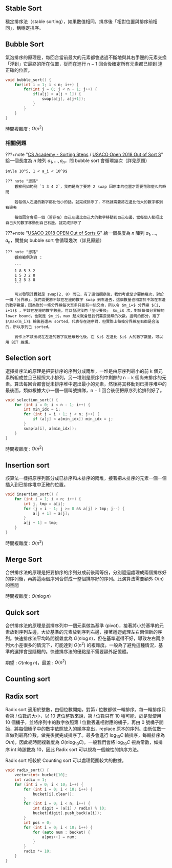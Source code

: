## Stable Sort

穩定排序法（stable sorting），如果數值相同，排序後「相對位置與排序前相同」，稱穩定排序。

## Bubble Sort

氣泡排序的原理是，每回合當前最大的元素都會透過不斷地與其右手邊的元素交換「浮到」它最終的所在位置，從而在進行 n − 1 回合後確定所有元素都已經到 達正確的位置。

```cpp linenums="1" title="Bubble sort"
void bubble_sort() {
    for(int i = 1; i < n; i++) {
        for(int j = 0; j < n - 1; j++) {
            if(a[j] > a[j + 1]) {
                swap(a[j], a[j+1]);
            }
        }
    }
}
```

時間複雜度 : $O(n^2)$

### 相關例題

???+note "[CS Academy - Sorting Steps](https://csacademy.com/contest/archive/task/sorting-steps/statement/) / [USACO Open 2018 Out of Sort S](https://www.luogu.com.cn/problem/P4378)"
	給一個長度為 $n$ 陣列 $a_1, \ldots ,a_n$，問 bubble sort 會循環幾次（詳見原題）
	
	$n\le 10^5, 1 < a_i < 10^9$
	
	??? note "思路"
		觀察例如範例 `1 3 4 2`，我們是為了要將 2 swap 回原本的位置才需要花那麼久的時間
		
		若每個人左邊的數字都比他小的話，就完成排序了，不然就需要將左邊比他大的數字移到右邊去
	    
	    每個回合會把一個（若存在）自己左邊比自己大的數字移動到自己右邊，當每個人都把比自己大的數字移動到自己右邊，就完成排序了

???+note "[USACO 2018 OPEN Out of Sorts G](http://www.usaco.org/index.php?page=viewproblem2&cpid=837)"
	給一個長度為 $n$ 陣列 $a_1, \ldots ,a_n$，問雙向 bubble sort 會循環幾次（詳見原題）
	
	??? note "思路"
		觀察範例測資 : 
		
		```
		1 8 5 3 2
		1 5 3 2 8
		1 2 5 3 8
		```
		
		可以發現其實就是 swap(2, 8) 而已，有了這個觀察後，我們考慮至少要換幾次，對於一個「分界線」，我們需要將不該在左邊的數字 swap 到右邊去，這個數量也相當於不該在右邊的數字數量，因為對於一條分界線每次至多只能有一組交換，所以令 $m_i=$ 分界線 $(i, i+1)$ ，不該在左邊的數字數量，可以發現我們「至少要換」 $m_i$ 次，對於每個分界線的 lower bound，也就是 $m_i$，max 起來就會是我們需要循環的次數。證明的部分，跑了 $\max(m_i)$ 輪後若還未 sorted，代表存在逆序對，但實際上每條分界線左右都是合法的，所以序列已 sorted。
		
		實作上不該出現在左邊的數字就是離散化後，在 $i$ 左邊比 $i$ 大的數字數量，可以用 BIT 維護。

## Selection sort

選擇排序法的原理是把要排序的序列分成兩堆，一堆是由原序列最小的前 k 個元素所組成並且已經照大小排列，另一堆則是原序列中剩餘的 n − k 個尚未排序的元素。算法每回合都會從未排序堆中選出最小的元素，然後將其移動到已排序堆中的最後面，類似根據大小一個一個叫號排隊，n − 1 回合後便把原序列給排列好了。

```cpp linenums="1" title="Selection sort"
void selection_sort() {
	for (int i = 0; i < n - 1; i++) {
        int min_idx = i;
        for (int j = i + 1; j < n; j++) {
            if (a[j] < a[min_idx]) min_idx = j;
        }
        swap(a[i], a[min_idx]);
    }
}
```

時間複雜度 : $O(n^2)$

## Insertion sort

該算法一樣把原序列區分成已排序和未排序的兩堆，接著把未排序的元素一個一個插入到已排序堆中正確的位置。

```cpp linenums="1" title="Insertion sort"
void insertion_sort() {
    for (int i = 1; i < n; i++) {
        int j, tmp = a[i];
        for (j = i - 1; j >= 0 && a[j] > tmp; j--) {
            a[j + 1] = a[j];
        }
        a[j + 1] = tmp;
    }
}
```

時間複雜度 : $O(n^2)$

## Merge Sort

合併排序法的原理是把要排序的序列分成前後兩等份，分別遞迴處理成兩個排序好的序列後，再將這兩個序列合併成一整個排序好的序列。此演算法需要額外 O(n) 的空間

時間複雜度 : $O(n \log n)$

## Quick sort

合併排序法的原理是選擇序列中一個元素做為基準 (pivot)，接著將小於基準的元素放到序列左邊，大於基準的元素放到序列右邊，接著遞迴處理左右兩個新的序列。快速排序法平均時間複雜度為 $O(n \log n)$，但在基準選得不好，導致左右兩序列大小差很多的情況下，可能達到 $O(n^2)$ 的複雜度。一般為了避免這種情況，基準的選擇會是隨機的。快速排序法的優點是不需要額外記憶體。

期望 : $O(n \log n)$，最差 : $O(n^2)$

## Counting sort

## Radix sort

Radix sort 適用於整數，由個位數開始，對第 $i$ 位數都做一輪排序。每一輪排序只看第 $i$ 位數的大小，以 10 進位整數來說，第 $i$ 位數只有 10 種可能，於是就使用 10 個桶子，並將序列中的數字依照第 $i$ 位數丟進相對應的桶子，再由 $0$ 號桶子開始，將每個桶子中的數字依照放入的順序拿出，replace 原本的序列。由低位數一直做到最高位數，做完後就完成排序了。最多會進行 $\log_{10} C$ 輪排序，每輪排序為 $O(n)$，因此總時間複雜度為 $O(n \log_{10} C)$。一般我們會將 $\log_{10} C$ 視為常數，如排序 int 時該數為 $10$，因此 Radix sort 可以視為一個線性的排序方法。

Radix sort 相較於 Counting sort 可以處理範圍較大的數據。

```cpp linenums="1" title="radix sort"
void radix_sort() {
    vector<int> bucket[10];
    int radix = 1;
    for (int i = 0; i < 10; i++) {
        for (int i = 0; i < 10; i++) {
            bucket[i].clear();
        }
        for (int i = 0; i < n; i++) {
            int digit = (a[i] / radix) % 10;
            bucket[digit].push_back(a[i]);
        }
        int pos = 0;
        for (int i = 0; i < 10; i++) {
            for (auto num : bucket) {
                a[pos++] = num;
            }
        }
        radix *= 10;
    }
}
```

